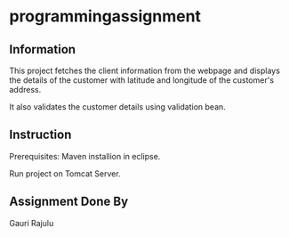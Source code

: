 # programmingassignment

## Information

This project fetches the client information from the webpage and displays the details of the customer with latitude and longitude of the customer's address. 

It also validates the customer details using validation bean.

## Instruction

Prerequisites: Maven installion in eclipse.

Run project on Tomcat Server.

## Assignment Done By

Gauri Rajulu
